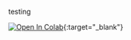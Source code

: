
testing

[![Open In Colab](https://colab.research.google.com/assets/colab-badge.svg)](https://colab.research.google.com/drive/1y1ubTVhLdViAWLTwjnHguSX_YhI8iSvY){:target="_blank"}
